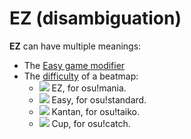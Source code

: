 # EZ (disambiguation)

**EZ** can have multiple meanings:

- The [Easy game modifier](/wiki/Game_modifier/Easy)
- The [difficulty](/wiki/Beatmap/Difficulty) of a beatmap:
  - ![](/wiki/shared/diff/easy-m.png) EZ, for osu!mania.
  - ![](/wiki/shared/diff/easy-s.png) Easy, for osu!standard.
  - ![](/wiki/shared/diff/easy-t.png) Kantan, for osu!taiko.
  - ![](/wiki/shared/diff/easy-c.png) Cup, for osu!catch.
